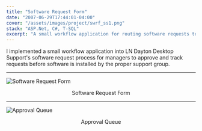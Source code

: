 ```yaml
---
title: "Software Request Form"
date: "2007-06-29T17:44:01-04:00"
cover: "/assets/images/project/swrf_ss1.png"
stack: "ASP.Net, C#, T-SQL"
excerpt: "A small workflow application for routing software requests to their proper support teams."
---
```


I implemented a small workflow application into LN Dayton Desktop Support's software request process for managers to approve and track requests before software is installed by the proper support group.

---

![Software Request Form](/assets/images/project/swrf_ss1.png)

<center>Software Request Form</center>

---

![Approval Queue](/assets/images/project/swrf_ss2.png)

<center>Approval Queue</center>
